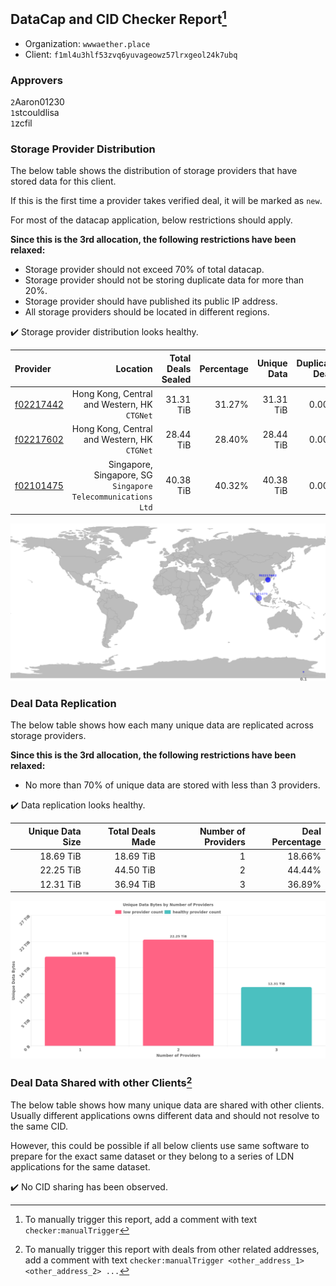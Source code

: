 ## DataCap and CID Checker Report[^1]
 - Organization: `wwwaether.place`
 - Client: `f1ml4u3hlf53zvq6yuvageowz57lrxgeol24k7ubq`
### Approvers
`2`Aaron01230<br/>`1`stcouldlisa<br/>`1`zcfil

### Storage Provider Distribution
The below table shows the distribution of storage providers that have stored data for this client.

If this is the first time a provider takes verified deal, it will be marked as `new`.

For most of the datacap application, below restrictions should apply.

**Since this is the 3rd allocation, the following restrictions have been relaxed:**
 - Storage provider should not exceed 70% of total datacap.
 - Storage provider should not be storing duplicate data for more than 20%.
 - Storage provider should have published its public IP address.
 - All storage providers should be located in different regions.

✔️ Storage provider distribution looks healthy.

| Provider                                              |                                                        Location | Total Deals Sealed | Percentage | Unique Data | Duplicate Deals |
| :---------------------------------------------------- | --------------------------------------------------------------: | -----------------: | ---------: | ----------: | --------------: |
| [f02217442](https://filfox.info/en/address/f02217442) |                 Hong Kong, Central and Western, HK<br/>`CTGNet` |          31.31 TiB |     31.27% |   31.31 TiB |           0.00% |
| [f02217602](https://filfox.info/en/address/f02217602) |                 Hong Kong, Central and Western, HK<br/>`CTGNet` |          28.44 TiB |     28.40% |   28.44 TiB |           0.00% |
| [f02101475](https://filfox.info/en/address/f02101475) | Singapore, Singapore, SG<br/>`Singapore Telecommunications Ltd` |          40.38 TiB |     40.32% |   40.38 TiB |           0.00% |

<img src="https://raw.githubusercontent.com/data-preservation-programs/filplus-checker-assets/main/filecoin-project/filecoin-plus-large-datasets/issues/1767/1688003344112.png"/>

### Deal Data Replication
The below table shows how each many unique data are replicated across storage providers.


**Since this is the 3rd allocation, the following restrictions have been relaxed:**
- No more than 70% of unique data are stored with less than 3 providers.

✔️ Data replication looks healthy.

| Unique Data Size | Total Deals Made | Number of Providers | Deal Percentage |
| ---------------: | ---------------: | ------------------: | --------------: |
|        18.69 TiB |        18.69 TiB |                   1 |          18.66% |
|        22.25 TiB |        44.50 TiB |                   2 |          44.44% |
|        12.31 TiB |        36.94 TiB |                   3 |          36.89% |

<img src="https://raw.githubusercontent.com/data-preservation-programs/filplus-checker-assets/main/filecoin-project/filecoin-plus-large-datasets/issues/1767/1688003345293.png"/>

### Deal Data Shared with other Clients[^3]
The below table shows how many unique data are shared with other clients.
Usually different applications owns different data and should not resolve to the same CID.

However, this could be possible if all below clients use same software to prepare for the exact same dataset or they belong to a series of LDN applications for the same dataset.

✔️ No CID sharing has been observed.

[^1]: To manually trigger this report, add a comment with text `checker:manualTrigger`

[^2]: Deals from those addresses are combined into this report as they are specified with `checker:manualTrigger`

[^3]: To manually trigger this report with deals from other related addresses, add a comment with text `checker:manualTrigger <other_address_1> <other_address_2> ...`
